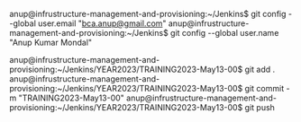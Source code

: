 anup@infrustructure-management-and-provisioning:~/Jenkins$ git config --global user.email "bca.anup@gmail.com"
anup@infrustructure-management-and-provisioning:~/Jenkins$ git config --global user.name "Anup Kumar Mondal"

anup@infrustructure-management-and-provisioning:~/Jenkins/YEAR2023/TRAINING2023-May13-00$ git add .
anup@infrustructure-management-and-provisioning:~/Jenkins/YEAR2023/TRAINING2023-May13-00$ git commit -m "TRAINING2023-May13-00"
anup@infrustructure-management-and-provisioning:~/Jenkins/YEAR2023/TRAINING2023-May13-00$ git push